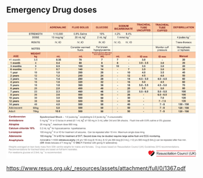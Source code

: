 ## Emergency Drug doses

![Drug Doses](./guidelines.md/drug_doses.png)

https://www.resus.org.uk/_resources/assets/attachment/full/0/1367.pdf

<!--stackedit_data:
eyJoaXN0b3J5IjpbNjUxNzE1MDMwLC0yMzU2ODQ0NjddfQ==
-->